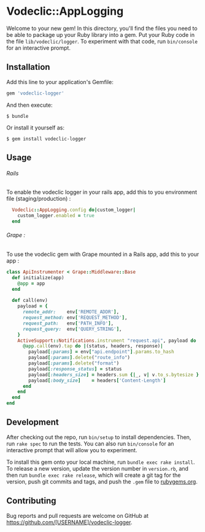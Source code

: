 # Vodeclic::AppLogging

Welcome to your new gem! In this directory, you'll find the files you need to be able to package up your Ruby library into a gem. Put your Ruby code in the file `lib/vodeclic/logger`. To experiment with that code, run `bin/console` for an interactive prompt.

## Installation

Add this line to your application's Gemfile:

```ruby
gem 'vodeclic-logger'
```



And then execute:

    $ bundle

Or install it yourself as:

    $ gem install vodeclic-logger

## Usage
###### Rails
 To enable the vodeclic logger in your rails app, add this to you environment file (staging/production) : 
 
  ```ruby
    Vodeclic::AppLogging.config do|custom_logger|                                                                            
      custom_logger.enabled = true 
    end 
  ```
  
###### Grape : 

To use the vodeclic gem with Grape mounted in a Rails app, add this to your app : 
```ruby
class ApiInstrumenter < Grape::Middleware::Base                                                                                                                              
  def initialize(app)                                                                                                                                                        
    @app = app                                                                                                                                                               
  end                                                                                                                                                                        
                                                                                                                                                                             
  def call(env)                                                                                                                                                              
    payload = {                             
      remote_addr:    env['REMOTE_ADDR'],                                                                                    
      request_method: env['REQUEST_METHOD'],    
      request_path:   env['PATH_INFO'],                                                                                     
      request_query:  env['QUERY_STRING'],                                
    }                                                                                                                                                                 
    ActiveSupport::Notifications.instrument "request.api", payload do                                                                                                        
      @app.call(env).tap do |(status, headers, response)|                                                                    
        payload[:params] = env["api.endpoint"].params.to_hash                                                                
        payload[:params].delete("route_info")          
        payload[:params].delete("format")               
        payload[:response_status] = status                                                                                
        payload[:headers_size] = headers.sum {|_, v| v.to_s.bytesize }
        payload[:body_size]    = headers['Content-Length']                                                                  
      end                                        
    end                                      
  end                                         
end
```


## Development

After checking out the repo, run `bin/setup` to install dependencies. Then, run `rake spec` to run the tests. You can also run `bin/console` for an interactive prompt that will allow you to experiment.

To install this gem onto your local machine, run `bundle exec rake install`. To release a new version, update the version number in `version.rb`, and then run `bundle exec rake release`, which will create a git tag for the version, push git commits and tags, and push the `.gem` file to [rubygems.org](https://rubygems.org).

## Contributing

Bug reports and pull requests are welcome on GitHub at https://github.com/[USERNAME]/vodeclic-logger.

